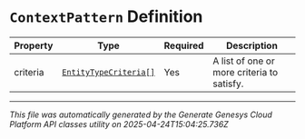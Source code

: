 # `ContextPattern` Definition

| Property | Type | Required | Description |
|----------|------|----------|-------------|
| criteria | [`EntityTypeCriteria[]`](entitytypecriteria-definition.md) | Yes | A list of one or more criteria to satisfy. |

---

*This file was automatically generated by the Generate Genesys Cloud Platform API classes utility on 2025-04-24T15:04:25.736Z*